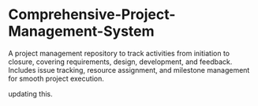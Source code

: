 # Comprehensive-Project-Management-System
A project management repository to track activities from initiation to closure, covering requirements, design, development, and feedback. Includes issue tracking, resource assignment, and milestone management for smooth project execution.

updating this.
